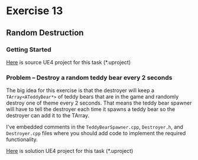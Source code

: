 # Exercise 13
## Random Destruction

### Getting Started

[Here](/Course_2_More_CPP_Programming_and_Unreal/Module_4/4_Random_Destruction/Source/RandomDestruction.uproject) is source UE4 project for this task (*.uproject)

### Problem – Destroy a random teddy bear every 2 seconds

The big idea for this exercise is that the destroyer will keep a `TArray<ATeddyBear*>` of teddy bears that are in the game and randomly destroy one of theme every 2 seconds. That means the teddy bear spawner will have to tell the destroyer each time it spawns  a teddy bear so the destroyer can add it to the TArray.

I've embedded comments in the `TeddyBearSpawner.cpp`, `Destroyer.h`, and `Destroyer.cpp` files where you should add code to implement the required functionality.

[Here](/Course_2_More_CPP_Programming_and_Unreal/Module_4/4_Random_Destruction/Solution/RandomDestruction.uproject) is solution UE4 project for this task (*.uproject)